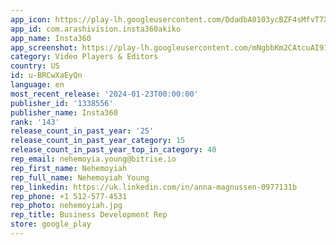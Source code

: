 ```yaml
---
app_icon: https://play-lh.googleusercontent.com/DdadbA0103ycBZF4sMfvT7Xn5dxR62KVp2qwJjn3NU276h_ynjcgkYnNhbQVXCgzVhmO
app_id: com.arashivision.insta360akiko
app_name: Insta360
app_screenshot: https://play-lh.googleusercontent.com/mNgbbKm2CAtcuAI91yJ-1Kgjh2rMImwGf22CfHGXMNUyrRMQRSA5wmYXF102YfPjmKM
category: Video Players & Editors
country: US
id: u-BRCwXaEyQn
language: en
most_recent_release: '2024-01-23T00:00:00'
publisher_id: '1338556'
publisher_name: Insta360
rank: '143'
release_count_in_past_year: '25'
release_count_in_past_year_category: 15
release_count_in_past_year_top_in_category: 40
rep_email: nehemoyia.young@bitrise.io
rep_first_name: Nehemoyiah
rep_full_name: Nehemoyiah Young
rep_linkedin: https://uk.linkedin.com/in/anna-magnussen-0977131b
rep_phone: +1 512-577-4531
rep_photo: nehemoyiah.jpg
rep_title: Business Development Rep
store: google_play
---
```

